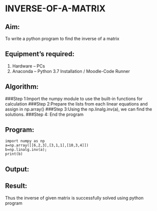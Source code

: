 # INVERSE-OF-A-MATRIX
## Aim:
To write a python program to find the inverse of a matrix
## Equipment’s required:
1. 	Hardware – PCs
2. 	Anaconda – Python 3.7 Installation / Moodle-Code Runner
## Algorithm:
###Step 1:Import the numpy module to use the built-in functions for calculation
###Step 2:Prepare the lists from each linear equations and assign in np.array()
###Step 3:Using the np.linalg.inv(a), we can find the solutions.
###Step 4: End the program

## Program:
```
import numpy as np
a=np.array([[6,2,3],[3,1,1],[10,3,4]])
b=np.linalg.inv(a);
print(b)
```
## Output:
## Result:
Thus the inverse of given matrix is successfully solved using python program

